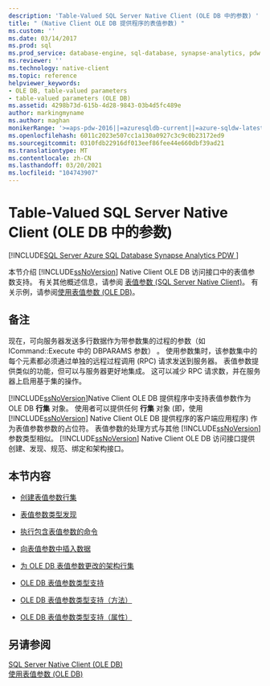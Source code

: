```yaml
---
description: 'Table-Valued SQL Server Native Client (OLE DB 中的参数) '
title: " (Native Client OLE DB 提供程序的表值参数) "
ms.custom: ''
ms.date: 03/14/2017
ms.prod: sql
ms.prod_service: database-engine, sql-database, synapse-analytics, pdw
ms.reviewer: ''
ms.technology: native-client
ms.topic: reference
helpviewer_keywords:
- OLE DB, table-valued parameters
- table-valued parameters (OLE DB)
ms.assetid: 4298b73d-615b-4d28-9843-03b4d5fc489e
author: markingmyname
ms.author: maghan
monikerRange: '>=aps-pdw-2016||=azuresqldb-current||=azure-sqldw-latest||>=sql-server-2016||>=sql-server-linux-2017||=azuresqldb-mi-current'
ms.openlocfilehash: 6011c2023e507cc1a130a0927c3c9c0b23172ed9
ms.sourcegitcommit: 0310fdb22916df013eef86fee44e660dbf39ad21
ms.translationtype: MT
ms.contentlocale: zh-CN
ms.lasthandoff: 03/20/2021
ms.locfileid: "104743907"
---
```

# <a name="table-valued-parameters--in-sql-server-native-client-ole-db"></a>Table-Valued SQL Server Native Client (OLE DB 中的参数) 
[!INCLUDE[SQL Server Azure SQL Database Synapse Analytics PDW ](../../includes/applies-to-version/sql-asdb-asdbmi-asa-pdw.md)]

  本节介绍 [!INCLUDE[ssNoVersion](../../includes/ssnoversion-md.md)] Native Client OLE DB 访问接口中的表值参数支持。 有关其他概述信息，请参阅 [表值参数 &#40;SQL Server Native Client&#41;](../../relational-databases/native-client/features/table-valued-parameters-sql-server-native-client.md)。 有关示例，请参阅[使用表值参数 (OLE DB)](../../relational-databases/native-client-ole-db-how-to/use-table-valued-parameters-ole-db.md)。  
  
## <a name="remarks"></a>备注  
 现在，可向服务器发送多行数据作为带参数集的过程的参数（如 ICommand::Execute 中的 DBPARAMS 参数）  。 使用参数集时，该参数集中的每个元素都必须通过单独的远程过程调用 (RPC) 请求发送到服务器。 表值参数提供类似的功能，但可以与服务器更好地集成。 这可以减少 RPC 请求数，并在服务器上启用基于集的操作。  
  
 [!INCLUDE[ssNoVersion](../../includes/ssnoversion-md.md)]Native Client OLE DB 提供程序中支持表值参数作为 OLE DB **行集** 对象。 使用者可以提供任何 **行集** 对象 (即，使用 [!INCLUDE[ssNoVersion](../../includes/ssnoversion-md.md)] Native Client OLE DB 提供程序的客户端应用程序) 作为表值参数参数的占位符。 表值参数的处理方式与其他 [!INCLUDE[ssNoVersion](../../includes/ssnoversion-md.md)] 参数类型相似。 [!INCLUDE[ssNoVersion](../../includes/ssnoversion-md.md)] Native Client OLE DB 访问接口提供创建、发现、规范、绑定和架构接口。  
  
## <a name="in-this-section"></a>本节内容  
  
-   [创建表值参数行集](../../relational-databases/native-client-ole-db-table-valued-parameters/table-valued-parameter-rowset-creation.md)  
  
-   [表值参数类型发现](../../relational-databases/native-client-ole-db-table-valued-parameters/table-valued-parameter-type-discovery.md)  
  
-   [执行包含表值参数的命令](../../relational-databases/native-client-ole-db-table-valued-parameters/executing-commands-containing-table-valued-parameters.md)  
  
-   [向表值参数中插入数据](../../relational-databases/native-client-ole-db-table-valued-parameters/inserting-data-into-table-valued-parameters.md)  
  
-   [为 OLE DB 表值参数更改的架构行集](../../relational-databases/native-client-ole-db-table-valued-parameters/schema-rowsets-changed-for-ole-db-table-valued-parameters.md)  
  
-   [OLE DB 表值参数类型支持](../../relational-databases/native-client-ole-db-table-valued-parameters/ole-db-table-valued-parameter-type-support.md)  
  
-   [OLE DB 表值参数类型支持（方法）](../../relational-databases/native-client-ole-db-table-valued-parameters/ole-db-table-valued-parameter-type-support-methods.md)  
  
-   [OLE DB 表值参数类型支持（属性）](../../relational-databases/native-client-ole-db-table-valued-parameters/ole-db-table-valued-parameter-type-support-properties.md)  
  
## <a name="see-also"></a>另请参阅  
 [SQL Server Native Client &#40;OLE DB&#41;](../../relational-databases/native-client/ole-db/sql-server-native-client-ole-db.md)   
 [使用表值参数 (OLE DB)](../../relational-databases/native-client-ole-db-how-to/use-table-valued-parameters-ole-db.md)  
  
  
